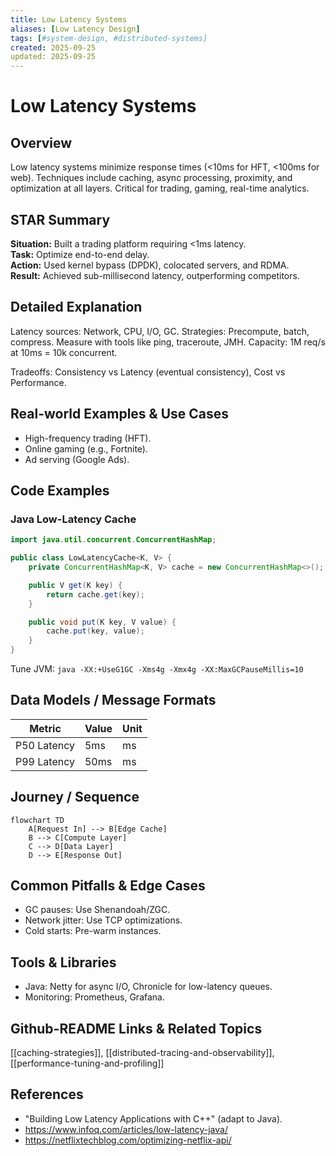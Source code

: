 ```yaml
---
title: Low Latency Systems
aliases: [Low Latency Design]
tags: [#system-design, #distributed-systems]
created: 2025-09-25
updated: 2025-09-25
---
```


# Low Latency Systems

## Overview
Low latency systems minimize response times (<10ms for HFT, <100ms for web). Techniques include caching, async processing, proximity, and optimization at all layers. Critical for trading, gaming, real-time analytics.

## STAR Summary
**Situation:** Built a trading platform requiring <1ms latency.  
**Task:** Optimize end-to-end delay.  
**Action:** Used kernel bypass (DPDK), colocated servers, and RDMA.  
**Result:** Achieved sub-millisecond latency, outperforming competitors.

## Detailed Explanation
Latency sources: Network, CPU, I/O, GC. Strategies: Precompute, batch, compress. Measure with tools like ping, traceroute, JMH. Capacity: 1M req/s at 10ms = 10k concurrent.

Tradeoffs: Consistency vs Latency (eventual consistency), Cost vs Performance.

## Real-world Examples & Use Cases
- High-frequency trading (HFT).
- Online gaming (e.g., Fortnite).
- Ad serving (Google Ads).

## Code Examples
### Java Low-Latency Cache
```java
import java.util.concurrent.ConcurrentHashMap;

public class LowLatencyCache<K, V> {
    private ConcurrentHashMap<K, V> cache = new ConcurrentHashMap<>();

    public V get(K key) {
        return cache.get(key);
    }

    public void put(K key, V value) {
        cache.put(key, value);
    }
}
```
Tune JVM: `java -XX:+UseG1GC -Xms4g -Xmx4g -XX:MaxGCPauseMillis=10`

## Data Models / Message Formats
| Metric | Value | Unit |
|--------|-------|------|
| P50 Latency | 5ms | ms |
| P99 Latency | 50ms | ms |

## Journey / Sequence
```mermaid
flowchart TD
    A[Request In] --> B[Edge Cache]
    B --> C[Compute Layer]
    C --> D[Data Layer]
    D --> E[Response Out]
```

## Common Pitfalls & Edge Cases
- GC pauses: Use Shenandoah/ZGC.
- Network jitter: Use TCP optimizations.
- Cold starts: Pre-warm instances.

## Tools & Libraries
- Java: Netty for async I/O, Chronicle for low-latency queues.
- Monitoring: Prometheus, Grafana.

## Github-README Links & Related Topics
[[caching-strategies]], [[distributed-tracing-and-observability]], [[performance-tuning-and-profiling]]

## References
- "Building Low Latency Applications with C++" (adapt to Java).
- https://www.infoq.com/articles/low-latency-java/
- https://netflixtechblog.com/optimizing-netflix-api/
